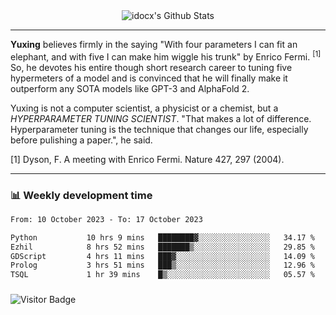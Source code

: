 <div align="center">
    <img align="center" src="https://github-readme-stats.vercel.app/api?username=idocx&show_icons=true&count_private=true&hide_border=true" alt="idocx's Github Stats"></img>
</div>

---

**Yuxing** believes firmly in the saying "With four parameters I can fit an elephant, and with five I can make him wiggle his trunk" by Enrico Fermi. <sup>[1]</sup> So, he devotes his entire though short research career to tuning five hypermeters of a model and is convinced that he will finally make it outperform any SOTA models like GPT-3 and AlphaFold 2.

Yuxing is not a computer scientist, a physicist or a chemist, but a *HYPERPARAMETER TUNING SCIENTIST*. "That makes a lot of difference. Hyperparameter tuning is the technique that changes our life, especially before pulishing a paper.", he said.

[1] Dyson, F. A meeting with Enrico Fermi. Nature 427, 297 (2004).


---

### 📊 Weekly development time
<!--START_SECTION:waka-->

```txt
From: 10 October 2023 - To: 17 October 2023

Python           10 hrs 9 mins   ████████▓░░░░░░░░░░░░░░░░   34.17 %
Ezhil            8 hrs 52 mins   ███████▒░░░░░░░░░░░░░░░░░   29.85 %
GDScript         4 hrs 11 mins   ███▓░░░░░░░░░░░░░░░░░░░░░   14.09 %
Prolog           3 hrs 51 mins   ███▒░░░░░░░░░░░░░░░░░░░░░   12.96 %
TSQL             1 hr 39 mins    █▒░░░░░░░░░░░░░░░░░░░░░░░   05.57 %
```

<!--END_SECTION:waka-->

### 

![Visitor Badge](https://visitor-badge.laobi.icu/badge?page_id=idocx.idocx)